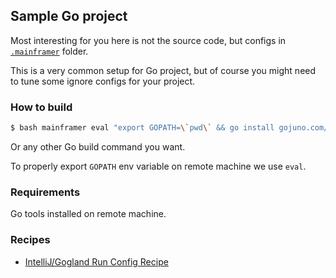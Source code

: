 ## Sample Go project

Most interesting for you here is not the source code, but configs in [`.mainframer`](.mainframer) folder.

This is a very common setup for Go project, but of course you might need to tune some ignore configs for your project.

### How to build

```bash
$ bash mainframer eval "export GOPATH=\`pwd\` && go install gojuno.com/mainframer/sample"
```

Or any other Go build command you want.

To properly export `GOPATH` env variable on remote machine we use `eval`.

### Requirements

Go tools installed on remote machine.

### Recipes

* [IntelliJ/Gogland Run Config Recipe](../../recipes/INTELLIJ_RUN_CONFIG.md)
